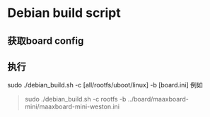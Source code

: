 # Debian build script

## 获取board config

## 执行
sudo ./debian_build.sh -c [all/rootfs/uboot/linux] -b [board.ini]
例如
>  sudo ./debian_build.sh -c rootfs -b ../board/maaxboard-mini/maaxboard-mini-weston.ini